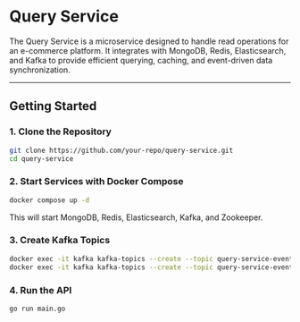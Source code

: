 # Query Service

The Query Service is a microservice designed to handle read operations for an e-commerce platform. It integrates with MongoDB, Redis, Elasticsearch, and Kafka to provide efficient querying, caching, and event-driven data synchronization.

---

## Getting Started

### 1. Clone the Repository

```bash
git clone https://github.com/your-repo/query-service.git
cd query-service
```

### 2. Start Services with Docker Compose

```bash
docker compose up -d
```

This will start MongoDB, Redis, Elasticsearch, Kafka, and Zookeeper.

### 3. Create Kafka Topics

```bash
docker exec -it kafka kafka-topics --create --topic query-service-events --bootstrap-server localhost:9092 --partitions 3 --replication-factor 1
docker exec -it kafka kafka-topics --create --topic query-service-events-dlq --bootstrap-server localhost:9092 --partitions 1 --replication-factor 1
```

### 4. Run the API

```bash
go run main.go
```
